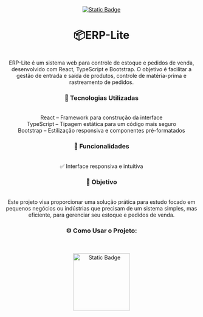 <div align="center">
<a href="https://kaneesell.github.io/ERP-Lite/">
<img alt="Static Badge" src="https://capsule-render.vercel.app/api?type=waving&height=200&color=gradient&text=📦ERP-Lite">
</a><br>
<h1>📦ERP-Lite</h1>
<br>
ERP-Lite é um sistema web para controle de estoque e pedidos de venda, desenvolvido com React, TypeScript e Bootstrap. O objetivo é facilitar a gestão de entrada e saída de produtos, controle de matéria-prima e rastreamento de pedidos.
<br>
<h3>🚀 Tecnologias Utilizadas</h3>
<br>
React – Framework para construção da interface
<br>
TypeScript – Tipagem estática para um código mais seguro
<br>
Bootstrap – Estilização responsiva e componentes pré-formatados
<br>
<h3>📌 Funcionalidades</h3>
<br>
✅ Interface responsiva e intuitiva
<br>
<h3>🎯 Objetivo</h3>
<br>
Este projeto visa proporcionar uma solução prática para estudo focado em pequenos negócios ou indústrias que precisam de um sistema simples, mas eficiente, para gerenciar seu estoque e pedidos de venda.
<br>
<h3>⚙️ Como Usar o Projeto:</h3>
<br>
<a href="https://kaneesell.github.io/ERP-Lite/">
<br>
<img alt="Static Badge" width="150px" src="https://img.shields.io/badge/Ir_Para-ERPLite-Green?link=https%3A%2F%2Fkaneesell.github.io%2FERP-Lite%2F">
</a>
</div>
